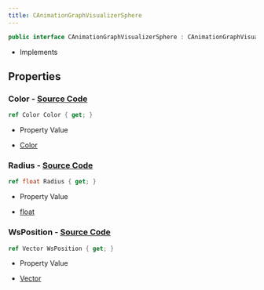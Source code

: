 ```yaml
---
title: CAnimationGraphVisualizerSphere
---
```


```csharp
public interface CAnimationGraphVisualizerSphere : CAnimationGraphVisualizerPrimitiveBase, ISchemaClass<CAnimationGraphVisualizerPrimitiveBase>, ISchemaClass<CAnimationGraphVisualizerSphere>, ISchemaField, ISchemaClass, INativeHandle
```

- Implements

## Properties

### **Color** - [Source Code](https://github.com/swiftly-solution/swiftlys2/blob/main/managed/src/SwiftlyS2.Generated/Schemas/Interfaces/CAnimationGraphVisualizerSphere.cs#L20)

```csharp
ref Color Color { get; }
```

- Property Value

- [Color](/docs/api/shared/natives/color)

### **Radius** - [Source Code](https://github.com/swiftly-solution/swiftlys2/blob/main/managed/src/SwiftlyS2.Generated/Schemas/Interfaces/CAnimationGraphVisualizerSphere.cs#L18)

```csharp
ref float Radius { get; }
```

- Property Value

- [float](https://learn.microsoft.com/dotnet/api/system.single)

### **WsPosition** - [Source Code](https://github.com/swiftly-solution/swiftlys2/blob/main/managed/src/SwiftlyS2.Generated/Schemas/Interfaces/CAnimationGraphVisualizerSphere.cs#L16)

```csharp
ref Vector WsPosition { get; }
```

- Property Value

- [Vector](/docs/api/shared/natives/vector)

